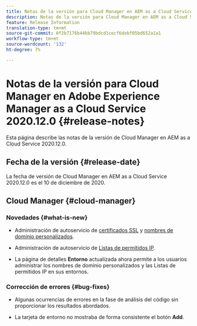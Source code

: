 ```yaml
---
title: Notas de la versión para Cloud Manager en AEM as a Cloud Service Versión 2020.12.0
description: Notas de la versión para Cloud Manager en AEM as a Cloud Service Versión 2020.12.0
feature: Release Information
translation-type: tm+mt
source-git-commit: 0f2b7176b44bb79bdcd1cecf6debf05bd652a1a1
workflow-type: tm+mt
source-wordcount: '132'
ht-degree: 7%

---
```



# Notas de la versión para Cloud Manager en Adobe Experience Manager as a Cloud Service 2020.12.0 {#release-notes}

Esta página describe las notas de la versión de Cloud Manager en AEM as a Cloud Service 2020.12.0.

## Fecha de la versión {#release-date}

La fecha de versión de Cloud Manager en AEM as a Cloud Service 2020.12.0 es el 10 de diciembre de 2020.

## Cloud Manager {#cloud-manager}

### Novedades {#what-is-new}

* Administración de autoservicio de [certificados SSL](/help/implementing/cloud-manager/managing-ssl-certifications/introduction.md) y [nombres de dominio personalizados](/help/implementing/cloud-manager/custom-domain-names/introduction.md).

* Administración de autoservicio de [Listas de permitidos IP](/help/implementing/cloud-manager/ip-allow-lists/introduction.md).

* La página de detalles **Entorno** actualizada ahora permite a los usuarios administrar los nombres de dominio personalizados y las Listas de permitidos IP en sus entornos.


### Corrección de errores {#bug-fixes}

* Algunas ocurrencias de errores en la fase de análisis del código sin proporcionar los resultados abordados.

* La tarjeta de entorno no mostraba de forma consistente el botón **Add**.
